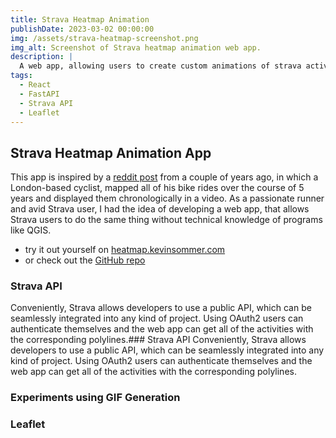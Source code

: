 ```yaml
---
title: Strava Heatmap Animation
publishDate: 2023-03-02 00:00:00
img: /assets/strava-heatmap-screenshot.png
img_alt: Screenshot of Strava heatmap animation web app.
description: |
  A web app, allowing users to create custom animations of strava activities.
tags:
  - React
  - FastAPI
  - Strava API
  - Leaflet
---
```


## Strava Heatmap Animation App
This app is inspired by a <a href='https://www.reddit.com/r/dataisbeautiful/comments/f8nu0c/oc_this_is_how_londons_street_grid_reveals_using/'>reddit post</a> from a couple of years ago, in which a London-based cyclist, mapped all of his bike rides over the course of 5 years and displayed them chronologically in a video. As a passionate runner and avid Strava user, I had the idea of developing a web app, that allows Strava users to do the same thing without technical knowledge of programs like QGIS.

- try it out yourself on <a href='https://heatmap.kevinsommer.com'>heatmap.kevinsommer.com</a>
- or check out the <a href='https://github.com/kevsommer/strava-procedural-heatmap'>GitHub repo</a>

### Strava API
Conveniently, Strava allows developers to use a public API, which can be seamlessly integrated into any kind of project. Using OAuth2 users can authenticate themselves and the web app can get all of the activities with the corresponding polylines.### Strava API
Conveniently, Strava allows developers to use a public API, which can be seamlessly integrated into any kind of project. Using OAuth2 users can authenticate themselves and the web app can get all of the activities with the corresponding polylines.

### Experiments using GIF Generation



### Leaflet